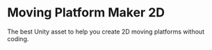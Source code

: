 # Moving Platform Maker 2D

The best Unity asset to help you create 2D moving platforms without coding.
